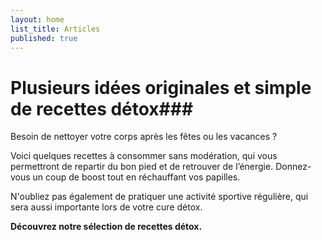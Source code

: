 ```yaml
---
layout: home
list_title: Articles
published: true
---
```

# Plusieurs idées originales et simple de recettes détox###


Besoin de nettoyer votre corps après les fêtes ou les vacances ?

Voici quelques recettes à consommer sans modération, qui vous permettront de repartir du bon pied et de retrouver de l’énergie. Donnez-vous un coup de boost tout en réchauffant vos papilles.

N'oubliez pas également de pratiquer une activité sportive régulière, qui sera aussi importante lors de votre cure détox.

**Découvrez notre sélection de recettes détox.**
